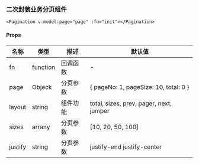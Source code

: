 ### 二次封装业务分页组件

```vue
<Pagination v-model:page="page" :fn="init"></Pagination>
```

#### Props

| 名称    | 类型     | 描述     | 默认值                                  |
| ------- | -------- | -------- | --------------------------------------- |
| fn      | function | 回调函数 | -                                       |
| page    | Objeck   | 分页参数 | { pageNo: 1, pageSize: 10, total: 0 }   |
| layout  | string   | 组件功能 | total, sizes, prev, pager, next, jumper |
| sizes   | arrany   | 分页参数 | [10, 20, 50, 100]                       |
| justify | string   | 分页参数 | justify-end justify-center              |
